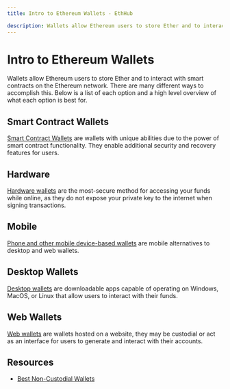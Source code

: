 ```yaml
---
title: Intro to Ethereum Wallets - EthHub

description: Wallets allow Ethereum users to store Ether and to interact with smart contracts on the Ethereum network. 
---
```


# Intro to Ethereum Wallets

Wallets allow Ethereum users to store Ether and to interact with smart contracts on the Ethereum network. There are many different ways to accomplish this. Below is a list of each option and a high level overview of what each option is best for.

## Smart Contract Wallets
[Smart Contract Wallets](smart-contract-wallets.md) are wallets with unique abilities due to the power of smart contract functionality. They enable additional security and recovery features for users.

## Hardware
[Hardware wallets](hardware.md) are the most-secure method for accessing your funds while online, as they do not expose your private key to the internet when signing transactions.

## Mobile
[Phone and other mobile device-based wallets](mobile.md) are mobile alternatives to desktop and web wallets.

## Desktop Wallets
[Desktop wallets](desktop.md) are downloadable apps capable of operating on Windows, MacOS, or Linux that allow users to interact with their funds.

## Web Wallets
[Web wallets](web.md) are wallets hosted on a website, they may be custodial or act as an interface for users to generate and interact with their accounts.

## Resources
* [Best Non-Custodial Wallets](https://cryptotesters.com/best-non-custodial-wallets)
